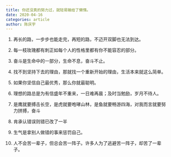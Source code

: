 ```yaml
---
title: 你还没真的努力过，就轻易输给了懒惰。
date: 2020-04-16
categories: article
author: 陈庆宇
---
```


1. 再长的路，一步步也能走完，再短的路，不迈开双脚也无法到达。

2. 每一枝玫瑰都有刺正如每个人的性格里都有你不能容忍的部分。

3. 奋斗是生命中的一部分，生命不息，奋斗不止。

4. 找不到坚持下去的理由，那就找一个重新开始的理由，生活本来就这么简单。

5. 如果你坚信自己最优秀，那么你就最聪明。

6. 理想的路总是为有信盛年不重来，一日难再晨；及时当勉励，岁月不待人。

7. 是鹰就要搏击长空，是虎就要咆哮山林，是鱼就要畅游四海，对我而言就要努力拼搏，奋斗

8. 肯承认错误则错已改了一半

9. 生气是拿别人做错的事来惩罚自己。

10. 人不会苦一辈子，但总会苦一阵子。许多人为了逃避苦一阵子，却苦了一辈子。

<Vssue />

<!-- ## 关于

关于

## 一级标题1

### 1.二级标题
## 一级标题1
## 一级标题1
## 一级标题1 -->
<!-- [![Build Status](https://www.travis-ci.org/cqy980831/VuePressBlog.svg?branch=master)](https://www.travis-ci.org/cqy980831/VuePressBlog)

[![GitHub issues](https://img.shields.io/github/issues/cqy980831/VuePressBlog)](https://github.com/cqy980831/VuePressBlog/issues)

[![GitHub stars](https://img.shields.io/github/stars/cqy980831/VuePressBlog)](https://github.com/cqy980831/VuePressBlog/stargazers) -->


<!-- <img :src="$withBase('/favicon.ico')" alt="favicon"> -->
